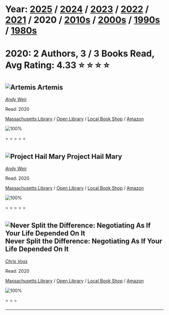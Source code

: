 # Year: [2025](../books/2025) / [2024](../books/2024) / [2023](../books/2023) / [2022](../books/2022) / [2021](../books/2021) / 2020 / [2010s](../books/2010s) / [2000s](../books/2000s) / [1990s](../books/1990s) / [1980s](../books/1980s) 
# 2020: 2 Authors, 3 / 3 Books Read, Avg Rating: 4.33 :star: :star: :star: :star:

## ![Artemis](https://covers.openlibrary.org/b/id/8235551-M.jpg) Artemis
*[Andy Weir](../authors/AndyWeir)*

Read: 2020

[Massachusetts Library](https://library.minlib.net/search/i=9780525532101) / [Open Library](https://openlibrary.org/isbn/9780525532101) / [Local Book Shop](https://bookshop.org/book/9780525532101) / [Amazon](https://amazon.com/dp/6053757764)

![100%](https://geps.dev/progress/100) 

:star: :star: :star: :star: :star:

## ![Project Hail Mary](https://covers.openlibrary.org/b/id/11200092-M.jpg) Project Hail Mary
*[Andy Weir](../authors/AndyWeir)*

Read: 2020

[Massachusetts Library](https://library.minlib.net/search/i=9783453321342) / [Open Library](https://openlibrary.org/isbn/9783453321342) / [Local Book Shop](https://bookshop.org/book/9783453321342) / [Amazon](https://amazon.com/dp/0593135210)

![100%](https://geps.dev/progress/100) 

:star: :star: :star: :star: :star:

## ![Never Split the Difference: Negotiating As If Your Life Depended On It](https://covers.openlibrary.org/b/isbn/9780062407801-M.jpg) Never Split the Difference: Negotiating As If Your Life Depended On It
*[Chris Voss](../authors/ChrisVoss)*

Read: 2020

[Massachusetts Library](https://library.minlib.net/search/i=9780062407801) / [Open Library](https://openlibrary.org/isbn/9780062407801) / [Local Book Shop](https://bookshop.org/book/9780062407801) / [Amazon](https://amazon.com/dp/0062407805)

![100%](https://geps.dev/progress/100) 

:star: :star: :star:

---
